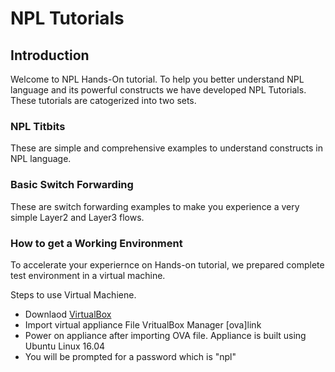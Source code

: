 # NPL Tutorials


## Introduction
Welcome to NPL Hands-On tutorial. 
To help you better understand NPL language and its powerful constructs we have developed NPL Tutorials. These tutorials are catogerized into two sets. 

### NPL Titbits
   These are simple and comprehensive examples to understand constructs in NPL language.
### Basic Switch Forwarding 
   These are switch forwarding examples to make you experience a very simple Layer2 and Layer3 flows.
   
### How to get a Working Environment

To accelerate your experiernce on Hands-on tutorial, we prepared complete test environment in a virtual machine. 

Steps to use  Virtual Machiene. 
- Downlaod [VirtualBox](http://www.oracle.com/technetwork/server-storage/virtualbox/downloads/index.html)
- Import virtual appliance File VritualBox Manager [ova]link
- Power on  appliance after importing OVA file. Appliance is built using Ubuntu Linux 16.04
- You will be prompted for a password which is "npl"

